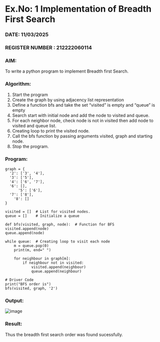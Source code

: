 # Ex.No: 1  Implementation of Breadth First Search 
### DATE:  11/03/2025                                                                          
### REGISTER NUMBER : 212222060114
### AIM: 
To write a python program to implement Breadth first Search. 
### Algorithm:
1. Start the program
2. Create the graph by using adjacency list representation
3. Define a function bfs and take the set “visited” is empty and “queue” is empty
4. Search start with initial node and add the node to visited and queue.
5. For each neighbor node, check node is not in visited then add node to visited and queue list.
6.  Creating loop to print the visited node.
7.   Call the bfs function by passing arguments visited, graph and starting node.
8.   Stop the program.
### Program:

    graph = {
      '2': ['3', '4'],
      '3': ['5'],
      '4': ['6', '7'],
      '6': [],
          '5': ['6'],
      '7': ['8'],
        '8': []
    }

    visited = []  # List for visited nodes.
    queue = []    # Initialize a queue

    def bfs(visited, graph, node):  # Function for BFS
    visited.append(node)
    queue.append(node)

    while queue:  # Creating loop to visit each node
        m = queue.pop(0)
        print(m, end=" ")

        for neighbour in graph[m]:
            if neighbour not in visited:
                visited.append(neighbour)
                queue.append(neighbour)

    # Driver Code
    print("BFS order is")
    bfs(visited, graph, '2')


### Output:

![image](https://github.com/user-attachments/assets/f1eae093-9f74-46f1-8c07-75b49d5802b8)




### Result:
Thus the breadth first search order was found sucessfully.
